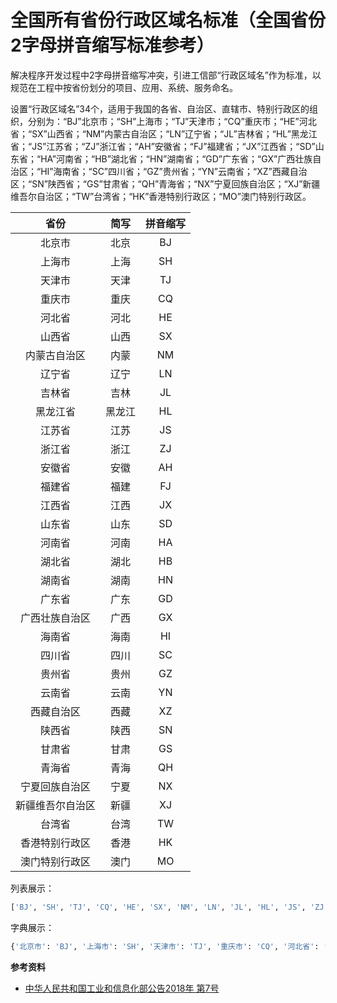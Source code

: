# 全国所有省份行政区域名标准（全国省份2字母拼音缩写标准参考）

解决程序开发过程中2字母拼音缩写冲突，引进工信部“行政区域名”作为标准，以规范在工程中按省份划分的项目、应用、系统、服务命名。

设置“行政区域名”34个，适用于我国的各省、自治区、直辖市、特别行政区的组织，分别为：“BJ”北京市；“SH”上海市；“TJ”天津市；“CQ”重庆市；“HE”河北省；“SX”山西省；“NM”内蒙古自治区；“LN”辽宁省；“JL”吉林省；“HL”黑龙江省；“JS”江苏省；“ZJ”浙江省；“AH”安徽省；“FJ”福建省；“JX”江西省；“SD”山东省；“HA”河南省；“HB”湖北省；“HN”湖南省；“GD”广东省；“GX”广西壮族自治区；“HI”海南省；“SC”四川省；“GZ”贵州省；“YN”云南省；“XZ”西藏自治区；“SN”陕西省；“GS”甘肃省；“QH”青海省；“NX”宁夏回族自治区；“XJ”新疆维吾尔自治区；“TW”台湾省；“HK”香港特别行政区；“MO”澳门特别行政区。

|省份|简写|拼音缩写|
|:-:|:-:|:-:|
|北京市|北京|BJ|
|上海市|上海|SH|
|天津市|天津|TJ|
|重庆市|重庆|CQ|
|河北省|河北|HE|
|山西省|山西|SX|
|内蒙古自治区|内蒙|NM|
|辽宁省|辽宁|LN|
|吉林省|吉林|JL|
|黑龙江省|黑龙江|HL|
|江苏省|江苏|JS|
|浙江省|浙江|ZJ|
|安徽省|安徽|AH|
|福建省|福建|FJ|
|江西省|江西|JX|
|山东省|山东|SD|
|河南省|河南|HA|
|湖北省|湖北|HB|
|湖南省|湖南|HN|
|广东省|广东|GD|
|广西壮族自治区|广西|GX|
|海南省|海南|HI|
|四川省|四川|SC|
|贵州省|贵州|GZ|
|云南省|云南|YN|
|西藏自治区|西藏|XZ|
|陕西省|陕西|SN|
|甘肃省|甘肃|GS|
|青海省|青海|QH|
|宁夏回族自治区|宁夏|NX|
|新疆维吾尔自治区|新疆|XJ|
|台湾省|台湾|TW|
|香港特别行政区|香港|HK|
|澳门特别行政区|澳门|MO|

列表展示：

```python
['BJ', 'SH', 'TJ', 'CQ', 'HE', 'SX', 'NM', 'LN', 'JL', 'HL', 'JS', 'ZJ', 'AH', 'FJ', 'JX', 'SD', 'HA', 'HB', 'HN', 'GD', 'GX', 'HI', 'SC', 'GZ', 'YN', 'XZ', 'SN', 'GS', 'QH', 'NX', 'XJ', 'TW', 'HK', 'MO']
```

字典展示：

```python
{'北京市': 'BJ', '上海市': 'SH', '天津市': 'TJ', '重庆市': 'CQ', '河北省': 'HE', '山西省': 'SX', '内蒙古自治区': 'NM', '辽宁省': 'LN', '吉林省': 'JL', '黑龙江省': 'HL', '江苏省': 'JS', '浙江省': 'ZJ', '安徽省': 'AH', '福建省': 'FJ', '江西省': 'JX', '山东省': 'SD', '河南省': 'HA', '湖北省': 'HB', '湖南省': 'HN', '广东省': 'GD', '广西壮族自治区': 'GX', '海南省': 'HI', '四川省': 'SC', '贵州省': 'GZ', '云南省': 'YN', '西藏自治区': 'XZ', '陕西省': 'SN', '甘肃省': 'GS', '青海省': 'QH', '宁夏回族自治区': 'NX', '新疆维吾尔自治区': 'XJ', '台湾省': 'TW', '香港特别行政区': 'HK', '澳门特别行政区': 'MO'}
```

**参考资料**

- [中华人民共和国工业和信息化部公告2018年 第7号](https://www.miit.gov.cn/zwgk/zcwj/wjfb/gg/art/2020/art_e6ae132e19d541348f930d1dd6654f3d.html)